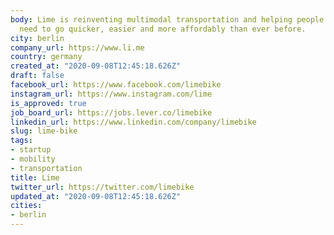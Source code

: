 ```yaml
---
body: Lime is reinventing multimodal transportation and helping people get where they
  need to go quicker, easier and more affordably than ever before.
city: berlin
company_url: https://www.li.me
country: germany
created_at: "2020-09-08T12:45:18.626Z"
draft: false
facebook_url: https://www.facebook.com/limebike
instagram_url: https://www.instagram.com/lime
is_approved: true
job_board_url: https://jobs.lever.co/limebike
linkedin_url: https://www.linkedin.com/company/limebike
slug: lime-bike
tags:
- startup
- mobility
- transportation
title: Lime
twitter_url: https://twitter.com/limebike
updated_at: "2020-09-08T12:45:18.626Z"
cities:
- berlin
---
```


